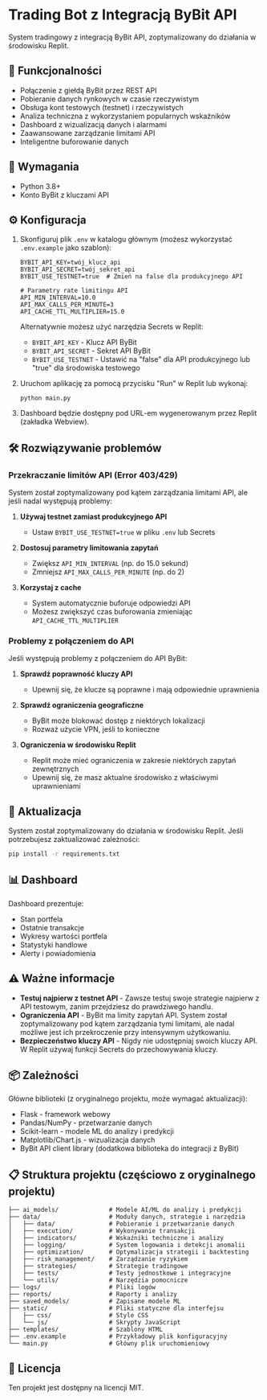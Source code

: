 # Trading Bot z Integracją ByBit API

System tradingowy z integracją ByBit API, zoptymalizowany do działania w środowisku Replit.

## 🚀 Funkcjonalności

- Połączenie z giełdą ByBit przez REST API
- Pobieranie danych rynkowych w czasie rzeczywistym
- Obsługa kont testowych (testnet) i rzeczywistych
- Analiza techniczna z wykorzystaniem popularnych wskaźników
- Dashboard z wizualizacją danych i alarmami
- Zaawansowane zarządzanie limitami API
- Inteligentne buforowanie danych

## 🔧 Wymagania

- Python 3.8+
- Konto ByBit z kluczami API

## ⚙️ Konfiguracja

1. Skonfiguruj plik `.env` w katalogu głównym (możesz wykorzystać `.env.example` jako szablon):
   ```
   BYBIT_API_KEY=twój_klucz_api
   BYBIT_API_SECRET=twój_sekret_api
   BYBIT_USE_TESTNET=true  # Zmień na false dla produkcyjnego API

   # Parametry rate limitingu API
   API_MIN_INTERVAL=10.0
   API_MAX_CALLS_PER_MINUTE=3
   API_CACHE_TTL_MULTIPLIER=15.0
   ```

   Alternatywnie możesz użyć narzędzia Secrets w Replit:
   - `BYBIT_API_KEY` - Klucz API ByBit
   - `BYBIT_API_SECRET` - Sekret API ByBit
   - `BYBIT_USE_TESTNET` - Ustawić na "false" dla API produkcyjnego lub "true" dla środowiska testowego

2. Uruchom aplikację za pomocą przycisku "Run" w Replit lub wykonaj:
   ```
   python main.py
   ```

3. Dashboard będzie dostępny pod URL-em wygenerowanym przez Replit (zakładka Webview).

## 🛠️ Rozwiązywanie problemów

### Przekraczanie limitów API (Error 403/429)

System został zoptymalizowany pod kątem zarządzania limitami API, ale jeśli nadal występują problemy:

1. **Używaj testnet zamiast produkcyjnego API**
   - Ustaw `BYBIT_USE_TESTNET=true` w pliku `.env` lub Secrets

2. **Dostosuj parametry limitowania zapytań**
   - Zwiększ `API_MIN_INTERVAL` (np. do 15.0 sekund)
   - Zmniejsz `API_MAX_CALLS_PER_MINUTE` (np. do 2)

3. **Korzystaj z cache**
   - System automatycznie buforuje odpowiedzi API
   - Możesz zwiększyć czas buforowania zmieniając `API_CACHE_TTL_MULTIPLIER`

### Problemy z połączeniem do API

Jeśli występują problemy z połączeniem do API ByBit:

1. **Sprawdź poprawność kluczy API**
   - Upewnij się, że klucze są poprawne i mają odpowiednie uprawnienia

2. **Sprawdź ograniczenia geograficzne**
   - ByBit może blokować dostęp z niektórych lokalizacji
   - Rozważ użycie VPN, jeśli to konieczne

3. **Ograniczenia w środowisku Replit**
   - Replit może mieć ograniczenia w zakresie niektórych zapytań zewnętrznych
   - Upewnij się, że masz aktualne środowisko z właściwymi uprawnieniami

## 🔄 Aktualizacja

System został zoptymalizowany do działania w środowisku Replit. Jeśli potrzebujesz zaktualizować zależności:

```bash
pip install -r requirements.txt
```

## 📊 Dashboard

Dashboard prezentuje:
- Stan portfela
- Ostatnie transakcje
- Wykresy wartości portfela
- Statystyki handlowe
- Alerty i powiadomienia

## ⚠️ Ważne informacje

- **Testuj najpierw z testnet API** - Zawsze testuj swoje strategie najpierw z API testowym, zanim przejdziesz do prawdziwego handlu.
- **Ograniczenia API** - ByBit ma limity zapytań API. System został zoptymalizowany pod kątem zarządzania tymi limitami, ale nadal możliwe jest ich przekroczenie przy intensywnym użytkowaniu.
- **Bezpieczeństwo kluczy API** - Nigdy nie udostępniaj swoich kluczy API. W Replit używaj funkcji Secrets do przechowywania kluczy.

## 📦 Zależności
Główne biblioteki (z oryginalnego projektu, może wymagać aktualizacji):
- Flask - framework webowy
- Pandas/NumPy - przetwarzanie danych
- Scikit-learn - modele ML do analizy i predykcji
- Matplotlib/Chart.js - wizualizacja danych
- ByBit API client library (dodatkowa biblioteka do integracji z ByBit)


## 📋 Struktura projektu (częściowo z oryginalnego projektu)

```
├── ai_models/              # Modele AI/ML do analizy i predykcji
├── data/                   # Moduły danych, strategie i narzędzia
│   ├── data/               # Pobieranie i przetwarzanie danych
│   ├── execution/          # Wykonywanie transakcji
│   ├── indicators/         # Wskaźniki techniczne i analizy
│   ├── logging/            # System logowania i detekcji anomalii
│   ├── optimization/       # Optymalizacja strategii i backtesting
│   ├── risk_management/    # Zarządzanie ryzykiem
│   ├── strategies/         # Strategie tradingowe
│   ├── tests/              # Testy jednostkowe i integracyjne
│   └── utils/              # Narzędzia pomocnicze
├── logs/                   # Pliki logów
├── reports/                # Raporty i analizy
├── saved_models/           # Zapisane modele ML
├── static/                 # Pliki statyczne dla interfejsu
│   ├── css/                # Style CSS
│   └── js/                 # Skrypty JavaScript
├── templates/              # Szablony HTML
├── .env.example            # Przykładowy plik konfiguracyjny
└── main.py                 # Główny plik uruchomieniowy
```

## 📝 Licencja

Ten projekt jest dostępny na licencji MIT.